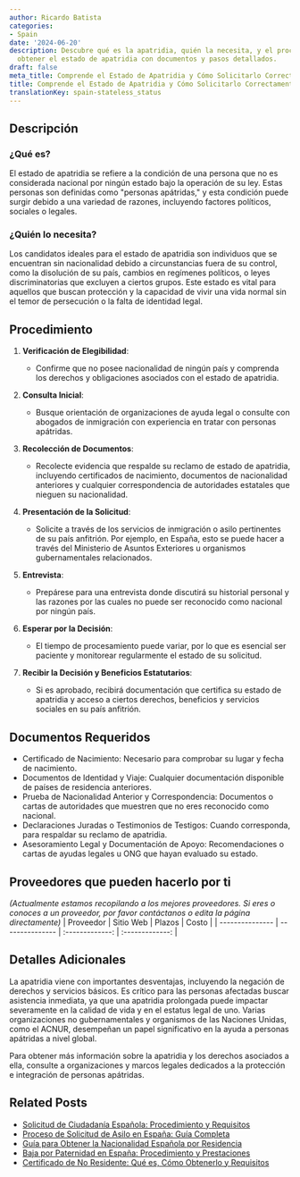 ```yaml
---
author: Ricardo Batista
categories:
- Spain
date: '2024-06-20'
description: Descubre qué es la apatridia, quién la necesita, y el procedimiento para
  obtener el estado de apatridia con documentos y pasos detallados.
draft: false
meta_title: Comprende el Estado de Apatridia y Cómo Solicitarlo Correctamente
title: Comprende el Estado de Apatridia y Cómo Solicitarlo Correctamente
translationKey: spain-stateless_status
---
```



## Descripción
### ¿Qué es?
El estado de apatridia se refiere a la condición de una persona que no es considerada nacional por ningún estado bajo la operación de su ley. Estas personas son definidas como "personas apátridas," y esta condición puede surgir debido a una variedad de razones, incluyendo factores políticos, sociales o legales.

### ¿Quién lo necesita?
Los candidatos ideales para el estado de apatridia son individuos que se encuentran sin nacionalidad debido a circunstancias fuera de su control, como la disolución de su país, cambios en regímenes políticos, o leyes discriminatorias que excluyen a ciertos grupos. Este estado es vital para aquellos que buscan protección y la capacidad de vivir una vida normal sin el temor de persecución o la falta de identidad legal.

## Procedimiento
1. **Verificación de Elegibilidad**:
   - Confirme que no posee nacionalidad de ningún país y comprenda los derechos y obligaciones asociados con el estado de apatridia.

2. **Consulta Inicial**:
   - Busque orientación de organizaciones de ayuda legal o consulte con abogados de inmigración con experiencia en tratar con personas apátridas.

3. **Recolección de Documentos**:
   - Recolecte evidencia que respalde su reclamo de estado de apatridia, incluyendo certificados de nacimiento, documentos de nacionalidad anteriores y cualquier correspondencia de autoridades estatales que nieguen su nacionalidad.

4. **Presentación de la Solicitud**:
   - Solicite a través de los servicios de inmigración o asilo pertinentes de su país anfitrión. Por ejemplo, en España, esto se puede hacer a través del Ministerio de Asuntos Exteriores u organismos gubernamentales relacionados.

5. **Entrevista**:
   - Prepárese para una entrevista donde discutirá su historial personal y las razones por las cuales no puede ser reconocido como nacional por ningún país.

6. **Esperar por la Decisión**:
   - El tiempo de procesamiento puede variar, por lo que es esencial ser paciente y monitorear regularmente el estado de su solicitud.

7. **Recibir la Decisión y Beneficios Estatutarios**:
   - Si es aprobado, recibirá documentación que certifica su estado de apatridia y acceso a ciertos derechos, beneficios y servicios sociales en su país anfitrión.

## Documentos Requeridos
* Certificado de Nacimiento: Necesario para comprobar su lugar y fecha de nacimiento.
* Documentos de Identidad y Viaje: Cualquier documentación disponible de países de residencia anteriores.
* Prueba de Nacionalidad Anterior y Correspondencia: Documentos o cartas de autoridades que muestren que no eres reconocido como nacional.
* Declaraciones Juradas o Testimonios de Testigos: Cuando corresponda, para respaldar su reclamo de apatridia.
* Asesoramiento Legal y Documentación de Apoyo: Recomendaciones o cartas de ayudas legales u ONG que hayan evaluado su estado.

## Proveedores que pueden hacerlo por ti
_(Actualmente estamos recopilando a los mejores proveedores. Si eres o conoces a un proveedor, por favor contáctanos o edita la página directamente)_
| Proveedor        |     Sitio Web     |     Plazos    |       Costo      |
| --------------- | --------------- |  :-------------: | :-------------: |

## Detalles Adicionales
La apatridia viene con importantes desventajas, incluyendo la negación de derechos y servicios básicos. Es crítico para las personas afectadas buscar asistencia inmediata, ya que una apatridia prolongada puede impactar severamente en la calidad de vida y en el estatus legal de uno. Varias organizaciones no gubernamentales y organismos de las Naciones Unidas, como el ACNUR, desempeñan un papel significativo en la ayuda a personas apátridas a nivel global.

Para obtener más información sobre la apatridia y los derechos asociados a ella, consulte a organizaciones y marcos legales dedicados a la protección e integración de personas apátridas.


## Related Posts

- [Solicitud de Ciudadanía Española: Procedimiento y Requisitos](https://tramitit.com/es/guides/spain/solicitud_de_nacionalidad/)
- [Proceso de Solicitud de Asilo en España: Guía Completa](https://tramitit.com/es/guides/spain/solicitud_de_asilo/)
- [Guía para Obtener la Nacionalidad Española por Residencia](https://tramitit.com/es/guides/spain/nacionalidad_española_por_residencia/)
- [Baja por Paternidad en España: Procedimiento y Prestaciones](https://tramitit.com/es/guides/spain/solicitud_de_la_baja_por_paternidad/)
- [Certificado de No Residente: Qué es, Cómo Obtenerlo y Requisitos](https://tramitit.com/es/guides/spain/certificado_de_no_residente/)